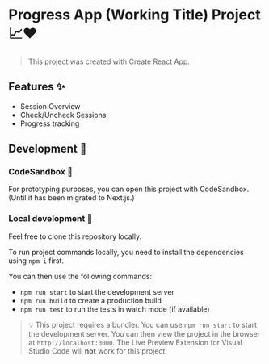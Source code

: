 # Progress App (Working Title) Project 📈❤️

> This project was created with Create React App.

## Features ✨

- Session Overview
- Check/Uncheck Sessions
- Progress tracking

## Development 🤖

### CodeSandbox 👾

For prototyping purposes, you can open this project with CodeSandbox.
(Until it has been migrated to Next.js.)

### Local development 💾

Feel free to clone this repository locally.

To run project commands locally, you need to install the dependencies using `npm i` first.

You can then use the following commands:

- `npm run start` to start the development server
- `npm run build` to create a production build
- `npm run test` to run the tests in watch mode (if available)

> 💡 This project requires a bundler. You can use `npm run start` to start the development server. You can then view the project in the browser at `http://localhost:3000`. The Live Preview Extension for Visual Studio Code will **not** work for this project.
